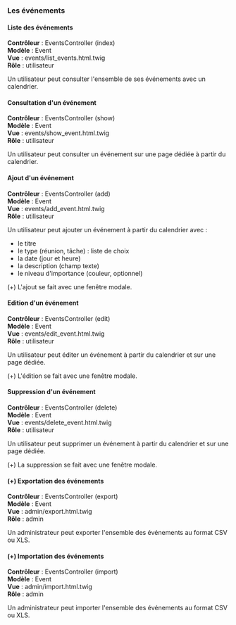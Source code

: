 ### Les événements

#### Liste des événements

**Contrôleur** : EventsController (index)<br>
**Modèle** : Event<br>
**Vue** : events/list_events.html.twig<br>
**Rôle** : utilisateur

Un utilisateur peut consulter l'ensemble de ses événements avec un calendrier.

#### Consultation d'un événement

**Contrôleur** : EventsController (show)<br>
**Modèle** : Event<br>
**Vue** : events/show_event.html.twig<br>
**Rôle** : utilisateur

Un utilisateur peut consulter un événement sur une page dédiée à partir du calendrier.

#### Ajout d'un événement

**Contrôleur** : EventsController (add)<br>
**Modèle** : Event<br>
**Vue** : events/add_event.html.twig<br>
**Rôle** : utilisateur

Un utilisateur peut ajouter un événement à partir du calendrier avec :
- le titre
- le type (réunion, tâche) : liste de choix
- la date (jour et heure)
- la description (champ texte)
- le niveau d'importance (couleur, optionnel)

(+) L'ajout se fait avec une fenêtre modale.

#### Edition d'un événement

**Contrôleur** : EventsController (edit)<br>
**Modèle** : Event<br>
**Vue** : events/edit_event.html.twig<br>
**Rôle** : utilisateur

Un utilisateur peut éditer un événement à partir du calendrier et sur une page dédiée.

(+) L'édition se fait avec une fenêtre modale.

#### Suppression d'un événement

**Contrôleur** : EventsController (delete)<br>
**Modèle** : Event<br>
**Vue** : events/delete_event.html.twig<br>
**Rôle** : utilisateur

Un utilisateur peut supprimer un événement à partir du calendrier et sur une page dédiée.

(+) La suppression se fait avec une fenêtre modale.

#### (+) Exportation des événements

**Contrôleur** : EventsController (export)<br>
**Modèle** : Event<br>
**Vue** : admin/export.html.twig<br>
**Rôle** : admin

Un administrateur peut exporter l'ensemble des événements au format CSV ou XLS.

#### (+) Importation des événements

**Contrôleur** : EventsController (import)<br>
**Modèle** : Event<br>
**Vue** : admin/import.html.twig<br>
**Rôle** : admin

Un administrateur peut importer l'ensemble des événements au format CSV ou XLS.